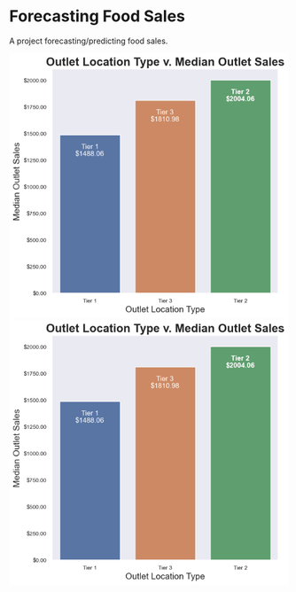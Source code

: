 # Forecasting Food Sales
A project forecasting/predicting food sales.

![Location v. Sales](/assets/locationvsales.png "Location v. Sales")
![Type v. Sales](/assets/locationvsales.png "Type v. Sales")
